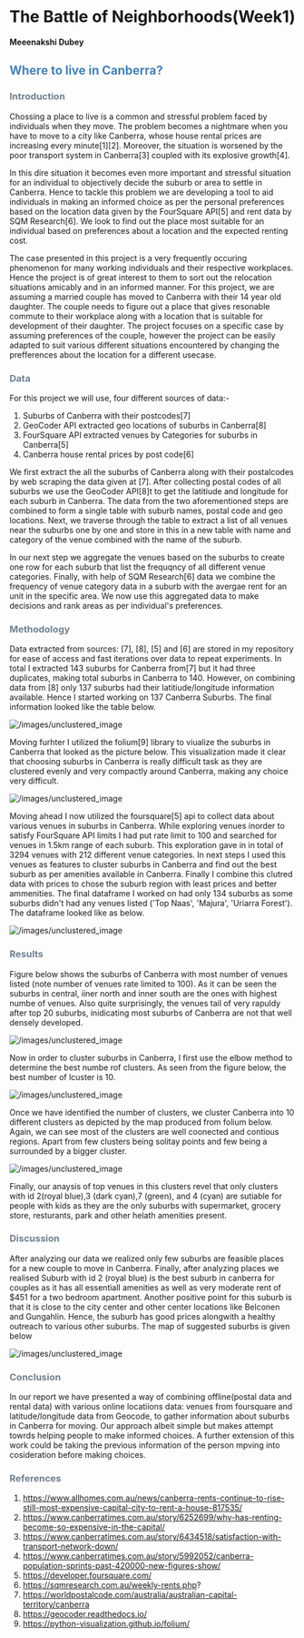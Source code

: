 # The Battle of Neighborhoods(Week1)
**Meeenakshi Dubey**

## <span style="color: steelblue;"> Where to live in Canberra?</span>

 

### <span style="color: slategrey;"> Introduction </span>

Chossing a place to live is a common and stressful problem faced by individuals when they move. The problem becomes a nightmare when you have to move to a city like Canberra, whose house rental prices are increasing every minute[1][2]. Moreover, the situation is worsened by the poor transport system in Canberra[3] coupled with its explosive growth[4]. 

In this dire situation it becomes even more important and stressful situation for an individual to objectively decide the suburb or area to settle in Canberra. Hence to tackle this problem we are developing a tool to aid individuals in making an informed choice as per the personal preferences based on the location data given by the FourSquare API[5] and rent data by SQM Research[6]. We look to find out the place most suitable for an individual based on preferences about a location and the expected renting cost. 

The case presented in this project is a very frequently occuring phenomenon for many working individuals and their respective workplaces. Hence the project is of great interest to them to sort out the relocation situations amicably and in an informed manner. For this project, we are assuming a married couple has moved to Canberra with their 14 year old daughter. The couple needs to figure out a place that gives resonable commute to their workplace along with a location that is suitable for development of their daughter. The project focuses on a specific case by assuming preferences of the couple, however the project can be easily adapted to suit various different situations  encountered by changing the prefferences about the location for a different usecase.

### <span style="color: slategrey;"> Data </span>

For this project we will use, four different sources of data:-
1. Suburbs of Canberra with their postcodes[7]
2. GeoCoder API extracted geo locations of suburbs in Canberra[8]
3. FourSquare API extracted venues by Categories for suburbs in Canberra[5]
4. Canberra house rental prices by post code[6]

We first extract the all the suburbs of Canberra along with their postalcodes by web scraping the data given at [7]. After collecting postal codes of all suburbs we use the GeoCoder API[8]t to get the latitiude and longitude for each suburb in Canberra. The data from the two aforementioned steps are combined to form a single table with suburb names, postal code and geo locations. Next, we traverse through the table to extract a list of all venues near the suburbs one by one and store in this in a new table with name and category of the venue combined with the name of the suburb. 

In our next step we aggregate the venues based on the suburbs to create one row for each suburb that list the frequqncy of all different venue categories. Finally, with help of SQM Research[6] data we combine the frequency of venue category data in a suburb with the avergae rent for an unit in the specific area. We now use this aggregated data to make decisions and rank areas as per individual's preferences. 

### <span style="color: slategrey;"> Methodology </span>

Data extracted from sources: [7], [8], [5] and [6] are stored in my repository for ease of access and fast iterations over data to repeat experiments. In total I extracted 143 suburbs for Canberra from[7] but it had three duplicates, making total suburbs in Canberra to 140. However, on combining data from [8] only 137 suburbs had their latitiude/longitude information available. Hence I started working on 137 Canberra Suburbs. The final information looked like the table below.

![/images/unclustered_image](table_suburbs.png)

Moving furhter I utilized the folium[9] library to viualize the suburbs in Canberra that looked as the picture below. This visualization made it clear that choosing suburbs in Canberra is really difficult task as they are clustered evenly and very compactly around Canberra, making any choice very difficult.

![/images/unclustered_image](Canberra_Suburbs.png)

Moving ahead I now utilized the foursquare[5] api to collect data about various venues in suburbs in Canberra. While exploring venues inorder to satisfy FourSquare API limits I had put rate limit to 100 and searched for venues in 1.5km range of each suburb. This exploration gave in in total of 3294 venues with 212 different venue categories. In next steps I used this venues as features to cluster suburbs in Canberra and find out the best suburb as per amenities available in Canberra. Finally I combine this clutred data with prices to chose the suburb region with least prices and better ammenities. The final dataframe I worked on had only 134 suburbs as some suburbs didn't had any venues listed ('Top Naas', 'Majura', 'Uriarra Forest'). The dataframe looked like as below.

![/images/unclustered_image](table_final.png)

### <span style="color: slategrey;"> Results </span>

Figure below shows the suburbs of Canberra with most number of venues listed (note number of venues rate limited to 100). As it can be seen the suburbs in central, iiner north and inner south are the ones with highest numbe of venues. Also quite surprisingly, the venues tail of very rapuldy after top 20 suburbs, inidicating most suburbs of Canberra are  not that well densely developed. 

![/images/unclustered_image](Canberra_Suburb_Venues.png)

Now in order to cluster suburbs in Canberra, I first use the elbow method to determine the best numbe rof clusters. As seen from the figure below, the best number of lcuster is 10.

![/images/unclustered_image](Canberra_cluster_numbers.png)

Once we have identified the number of clusters, we cluster Canberra into 10 different clusters as depicted by the map produced from folium below. Again, we can see most of the clusters are well coonected and contious regions. Apart from few clusters being solitay points and few being a surrounded by a bigger cluster.

![/images/unclustered_image](Canberra_Suburbs_clusters.png)

Finally, our anaysis of top venues in this clusters revel that only clusters with id 2(royal blue),3 (dark cyan),7 (green), and 4 (cyan) are sutiable for people with kids as they are the only suburbs with supermarket, grocery store, resturants, park and other helath amenities present.

### <span style="color: slategrey;"> Discussion </span>

After analyzing our data we realized only few suburbs are feasible places for a new couple to move in Canberra. Finally, after analyzing places we realised Suburb with id 2 (royal blue) is the best suburb in canberra for couples as it has all essentiall amenities as well as very moderate rent of \$451 for a two bedroom apartment. Another positive point for this suburb is that it is close to the city center and other center locations like Belconen and Gungahlin. Hence, the suburb has good prices alongwith a healthy outreach to various other suburbs. The map of suggested suburbs is given below

![/images/unclustered_image](Canberra_Suburb_best.png)

### <span style="color: slategrey;"> Conclusion </span>

In our report we have presented a way of combining offline(postal data and rental data) with various online locatiions data: venues from foursquare and latitude/longitude data from Geocode, to gather information about suburbs in Canberra for moving. Our approach albeit simple but makes attempt towrds helping people to make informed choices. A further extension of this work could be taking the previous information of the person mpving into cosideration before making choices.  

### <span style="color: slategrey;"> References </span>

1. https://www.allhomes.com.au/news/canberra-rents-continue-to-rise-still-most-expensive-capital-city-to-rent-a-house-817535/
2. https://www.canberratimes.com.au/story/6252699/why-has-renting-become-so-expensive-in-the-capital/
3. https://www.canberratimes.com.au/story/6434518/satisfaction-with-transport-network-down/
4. https://www.canberratimes.com.au/story/5992052/canberra-population-sprints-past-420000-new-figures-show/
5. https://developer.foursquare.com/
6. https://sqmresearch.com.au/weekly-rents.php?
7. https://worldpostalcode.com/australia/australian-capital-territory/canberra
8. https://geocoder.readthedocs.io/
9. https://python-visualization.github.io/folium/
